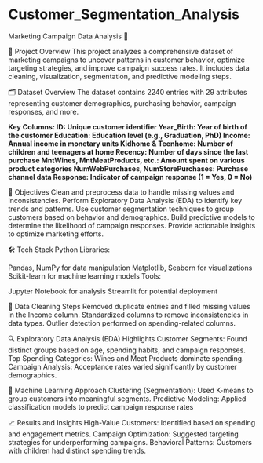 # Customer_Segmentation_Analysis
Marketing Campaign Data Analysis 🎯

📌 Project Overview
This project analyzes a comprehensive dataset of marketing campaigns to uncover patterns in customer behavior, optimize targeting strategies, and improve campaign success rates. It includes data cleaning, visualization, segmentation, and predictive modeling steps.

🗂 Dataset Overview
The dataset contains 2240 entries with 29 attributes representing customer demographics, purchasing behavior, campaign responses, and more.

**Key Columns:
ID: Unique customer identifier
Year_Birth: Year of birth of the customer
Education: Education level (e.g., Graduation, PhD)
Income: Annual income in monetary units
Kidhome & Teenhome: Number of children and teenagers at home
Recency: Number of days since the last purchase
MntWines, MntMeatProducts, etc.: Amount spent on various product categories
NumWebPurchases, NumStorePurchases: Purchase channel data
Response: Indicator of campaign response (1 = Yes, 0 = No)**

🎯 Objectives
Clean and preprocess data to handle missing values and inconsistencies.
Perform Exploratory Data Analysis (EDA) to identify key trends and patterns.
Use customer segmentation techniques to group customers based on behavior and demographics.
Build predictive models to determine the likelihood of campaign responses.
Provide actionable insights to optimize marketing efforts.

🛠️ Tech Stack
Python Libraries:

Pandas, NumPy for data manipulation
Matplotlib, Seaborn for visualizations
Scikit-learn for machine learning models
Tools:

Jupyter Notebook for analysis
Streamlit for potential deployment

🧹 Data Cleaning Steps
Removed duplicate entries and filled missing values in the Income column.
Standardized columns to remove inconsistencies in data types.
Outlier detection performed on spending-related columns.

🔍 Exploratory Data Analysis (EDA) Highlights
Customer Segments: Found distinct groups based on age, spending habits, and campaign responses.
Top Spending Categories: Wines and Meat Products dominate spending.
Campaign Analysis: Acceptance rates varied significantly by customer demographics.

🧠 Machine Learning Approach
Clustering (Segmentation): Used K-means to group customers into meaningful segments.
Predictive Modeling: Applied classification models to predict campaign response rates

📈 Results and Insights
High-Value Customers: Identified based on spending and engagement metrics.
Campaign Optimization: Suggested targeting strategies for underperforming campaigns.
Behavioral Patterns: Customers with children had distinct spending trends.
